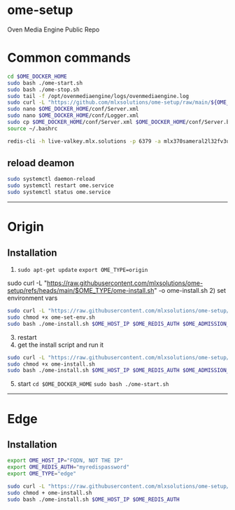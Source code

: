 # ome-setup
Oven Media Engine Public Repo

# Common commands
```bash
cd $OME_DOCKER_HOME
sudo bash ./ome-start.sh
sudo bash ./ome-stop.sh
sudo tail -f /opt/ovenmediaengine/logs/ovenmediaengine.log
sudo curl -L "https://github.com/mlxsolutions/ome-setup/raw/main/${OME_TYPE}/Server.xml" -o "$OME_DOCKER_HOME/conf/Server.xml"
sudo nano $OME_DOCKER_HOME/conf/Server.xml
sudo nano $OME_DOCKER_HOME/conf/Logger.xml
sudo cp $OME_DOCKER_HOME/conf/Server.xml $OME_DOCKER_HOME/conf/Server.bak.20250623
source ~/.bashrc

redis-cli -h live-valkey.mlx.solutions -p 6379 -a mlx370sameral2l32fv3ubp125
```

## reload deamon
```bash
sudo systemctl daemon-reload
sudo systemctl restart ome.service
sudo systemctl status ome.service
```

---
# Origin

## Installation

1) `sudo apt-get update`
`export OME_TYPE=origin`

sudo curl -L "https://raw.githubusercontent.com/mlxsolutions/ome-setup/refs/heads/main/$OME_TYPE/ome-install.sh" -o ome-install.sh
2) set environment vars
   
```bash
sudo curl -L "https://raw.githubusercontent.com/mlxsolutions/ome-setup/refs/heads/main/$OME_TYPE/ome-set-env.sh" -o ome-set-env.sh
sudo chmod +x ome-set-env.sh
sudo bash ./ome-install.sh $OME_HOST_IP $OME_REDIS_AUTH $OME_ADMISSION_WEBHOOK_SECRET $OME_API_ACCESS_TOKEN
```
3) restart
4)  get the install script and run it
```bash
sudo curl -L "https://raw.githubusercontent.com/mlxsolutions/ome-setup/refs/heads/main/$OME_TYPE/ome-install.sh" -o ome-install.sh
sudo chmod +x ome-install.sh
sudo bash ./ome-install.sh $OME_HOST_IP $OME_REDIS_AUTH $OME_ADMISSION_WEBHOOK_SECRET $OME_API_ACCESS_TOKEN
```

5) start `cd $OME_DOCKER_HOME`
`sudo bash ./ome-start.sh`

---
# Edge

## Installation

```bash
export OME_HOST_IP="FQDN, NOT THE IP"
export OME_REDIS_AUTH="myredispassword"
export OME_TYPE="edge"
```

```bash
sudo curl -L "https://raw.githubusercontent.com/mlxsolutions/ome-setup/refs/heads/main/edge/ome-install.sh" -o ome-install.sh
sudo chmod + ome-install.sh
sudo bash ./ome-install.sh $OME_HOST_IP $OME_REDIS_AUTH
```


